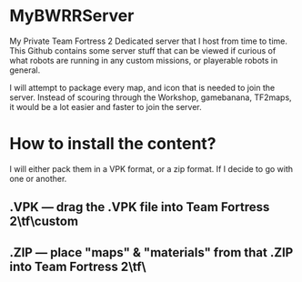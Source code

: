 # MyBWRRServer
My Private Team Fortress 2 Dedicated server that I host from time to time. This Github contains some server stuff that can be viewed if curious of what robots are running in any custom missions, or playerable robots in general.

I will attempt to package every map, and icon that is needed to join the server. Instead of scouring through the Workshop, gamebanana, TF2maps, it would be a lot easier and faster to join the server.

# How to install the content?
I will either pack them in a VPK format, or a zip format. If I decide to go with one or another.

## .VPK — drag the .VPK file into Team Fortress 2\tf\custom

## .ZIP — place "maps" & "materials" from that .ZIP into Team Fortress 2\tf\
